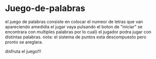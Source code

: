 # Juego-de-palabras


el juego de palabras consiste en colocar el numeor de letras que van apareciendo
amedidia el jugar vaya pulsando el boton de "iniciar" se encontrara con multiples palabras por lo cual}
el jugador podra jugar con distintas palabras.
nota: el sistema de puntos esta descompuesto pero pronto se areglara.


disfruta el juego!!!
